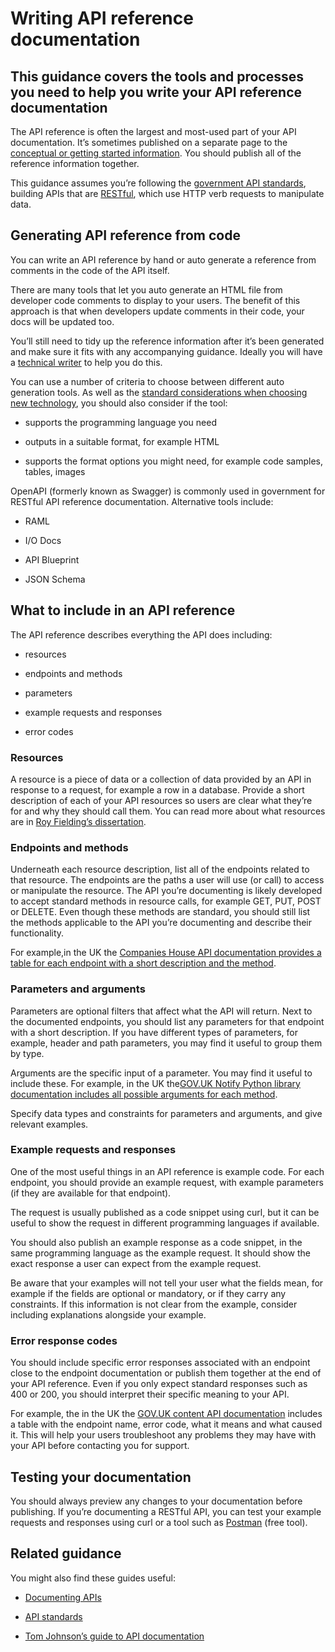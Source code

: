 
# Writing API reference documentation

## This guidance covers the tools and processes you need to help you write your API reference documentation

The API reference is often the largest and most-used part of your API documentation. It’s sometimes published on a separate page to the [conceptual or getting started information](https://www.gov.uk/guidance/how-to-document-apis). You should publish all of the reference information together.

This guidance assumes you’re following the [government API standards](https://www.gov.uk/guidance/gds-api-technical-and-data-standards), building APIs that are [RESTful](https://restfulapi.net/), which use HTTP verb requests to manipulate data.

## Generating API reference from code

You can write an API reference by hand or auto generate a reference from comments in the code of the API itself.

There are many tools that let you auto generate an HTML file from developer code comments to display to your users. The benefit of this approach is that when developers update comments in their code, your docs will be updated too.

You’ll still need to tidy up the reference information after it’s been generated and make sure it fits with any accompanying guidance. Ideally you will have a [technical writer](https://www.gov.uk/government/publications/technical-writer-role-description/technical-writer-role-description) to help you do this.

You can use a number of criteria to choose between different auto generation tools. As well as the [standard considerations when choosing new technology](https://www.gov.uk/service-manual/technology/choosing-technology-an-introduction), you should also consider if the tool:

-   supports the programming language you need
    
-   outputs in a suitable format, for example HTML
    
-   supports the format options you might need, for example code samples, tables, images
    

OpenAPI (formerly known as Swagger) is commonly used in government for RESTful API reference documentation. Alternative tools include:

-   RAML
    
-   I/O Docs
    
-   API Blueprint
    
-   JSON Schema
    

## What to include in an API reference

The API reference describes everything the API does including:

-   resources
    
-   endpoints and methods
    
-   parameters
    
-   example requests and responses
    
-   error codes
    

### Resources

A resource is a piece of data or a collection of data provided by an API in response to a request, for example a row in a database. Provide a short description of each of your API resources so users are clear what they’re for and why they should call them. You can read more about what resources are in [Roy Fielding’s dissertation](https://www.ics.uci.edu/~fielding/pubs/dissertation/rest_arch_style.htm#sec_5_2_1_1).

### Endpoints and methods

Underneath each resource description, list all of the endpoints related to that resource. The endpoints are the paths a user will use (or call) to access or manipulate the resource. The API you’re documenting is likely developed to accept standard methods in resource calls, for example GET, PUT, POST or DELETE. Even though these methods are standard, you should still list the methods applicable to the API you’re documenting and describe their functionality.

For example,in the UK the [Companies House API documentation provides a table for each endpoint with a short description and the method](https://developer.companieshouse.gov.uk/api/docs/company/company_number/registered-office-address/registered-office-address.html).

### Parameters and arguments

Parameters are optional filters that affect what the API will return. Next to the documented endpoints, you should list any parameters for that endpoint with a short description. If you have different types of parameters, for example, header and path parameters, you may find it useful to group them by type.

Arguments are the specific input of a parameter. You may find it useful to include these. For example, in the UK the[GOV.UK Notify Python library documentation includes all possible arguments for each method](https://docs.notifications.service.gov.uk/python.html#send-an-email).

Specify data types and constraints for parameters and arguments, and give relevant examples.

### Example requests and responses

One of the most useful things in an API reference is example code. For each endpoint, you should provide an example request, with example parameters (if they are available for that endpoint).

The request is usually published as a code snippet using curl, but it can be useful to show the request in different programming languages if available.

You should also publish an example response as a code snippet, in the same programming language as the example request. It should show the exact response a user can expect from the example request.

Be aware that your examples will not tell your user what the fields mean, for example if the fields are optional or mandatory, or if they carry any constraints. If this information is not clear from the example, consider including explanations alongside your example.

### Error response codes

You should include specific error responses associated with an endpoint close to the endpoint documentation or publish them together at the end of your API reference. Even if you only expect standard responses such as 400 or 200, you should interpret their specific meaning to your API.

For example, the in the UK the [GOV.UK content API documentation](https://content-api.publishing.service.gov.uk/reference.html#responses) includes a table with the endpoint name, error code, what it means and what caused it. This will help your users troubleshoot any problems they may have with your API before contacting you for support.

## Testing your documentation

You should always preview any changes to your documentation before publishing. If you’re documenting a RESTful API, you can test your example requests and responses using curl or a tool such as [Postman](https://www.getpostman.com/) (free tool).

## Related guidance

You might also find these guides useful:

-   [Documenting APIs](https://www.gov.uk/guidance/how-to-document-apis)
    
-   [API standards](https://www.gov.uk/guidance/gds-api-technical-and-data-standards)
    
-   [Tom Johnson’s guide to API documentation](http://idratherbewriting.com/learnapidoc/)
